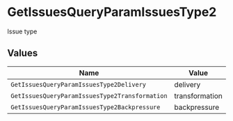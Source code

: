 # GetIssuesQueryParamIssuesType2

Issue type


## Values

| Name                                           | Value                                          |
| ---------------------------------------------- | ---------------------------------------------- |
| `GetIssuesQueryParamIssuesType2Delivery`       | delivery                                       |
| `GetIssuesQueryParamIssuesType2Transformation` | transformation                                 |
| `GetIssuesQueryParamIssuesType2Backpressure`   | backpressure                                   |